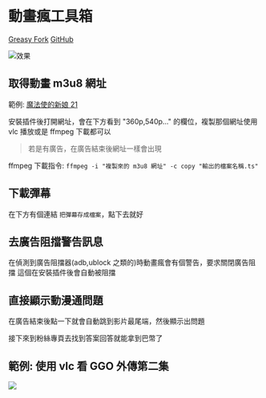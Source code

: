 # 動畫瘋工具箱

[Greasy Fork](https://greasyfork.org/zh-TW/scripts/39136-%E5%8B%95%E7%95%AB%E7%98%8B%E5%B7%A5%E5%85%B7%E7%AE%B1)
[GitHub](https://github.com/maple3142/ani-gamer-toolbox)

![效果](https://i.imgur.com/1kDtN66.png)

## 取得動畫 m3u8 網址

範例: [魔法使的新娘 21](https://ani.gamer.com.tw/animeVideo.php?sn=9579)

安裝插件後打開網址，會在下方看到 "360p,540p..." 的欄位，複製那個網址使用 vlc 播放或是 ffmpeg 下載都可以

> 若是有廣告，在廣告結束後網址一樣會出現

ffmpeg 下載指令: `ffmpeg -i "複製來的 m3u8 網址" -c copy "輸出的檔案名稱.ts"`

## 下載彈幕

在下方有個連結 `把彈幕存成檔案`，點下去就好

## 去廣告阻擋警告訊息

在偵測到廣告阻擋器(adb,ublock 之類的)時動畫瘋會有個警告，要求關閉廣告阻擋
這個在安裝插件後會自動被阻擋

## 直接顯示動漫通問題

在廣告結束後點一下就會自動跳到影片最尾端，然後顯示出問題

接下來到粉絲專頁去找到答案回答就能拿到巴幣了

## 範例: 使用 vlc 看 GGO 外傳第二集

![](https://i.imgur.com/PxUiyhh.png)
